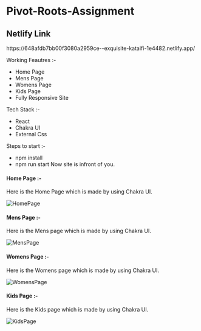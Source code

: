 # Pivot-Roots-Assignment

 <h2>Netlify Link</h2>https://648afdb7bb00f3080a2959ce--exquisite-kataifi-1e4482.netlify.app/<br/>
 
Working Feautres :-
- Home Page
- Mens Page
- Womens Page
- Kids Page
- Fully Responsive Site

Tech Stack :-
- React
- Chakra UI
- External Css

Steps to start :-
- npm install 
- npm run start
Now site is infront of you.

<h4>Home Page :-</h4>

Here is the Home Page which is made by using Chakra UI.

![HomePage](https://github.com/ShubhamPatel12499/Pivot-Roots-Assignment/assets/98810944/02b1267b-6b26-4f96-a3e0-5ec9d01e4312)


<h4>Mens Page :-</h4>

Here is the Mens page which is made by using Chakra UI.

![MensPage](https://github.com/ShubhamPatel12499/Pivot-Roots-Assignment/assets/98810944/9431a791-9e41-4012-b84f-a7493fe16c50)

<h4>Womens Page :-</h4>

Here is the Womens page which is made by using Chakra UI.

![WomensPage](https://github.com/ShubhamPatel12499/Pivot-Roots-Assignment/assets/98810944/2300527a-bafd-4959-a6e5-ea71cadce284)

<h4>Kids Page :-</h4>

Here is the Kids page which is made by using Chakra UI.

![KidsPage](https://github.com/ShubhamPatel12499/Pivot-Roots-Assignment/assets/98810944/68d3c3e8-3432-4bb4-9b03-eede44529fd2)
